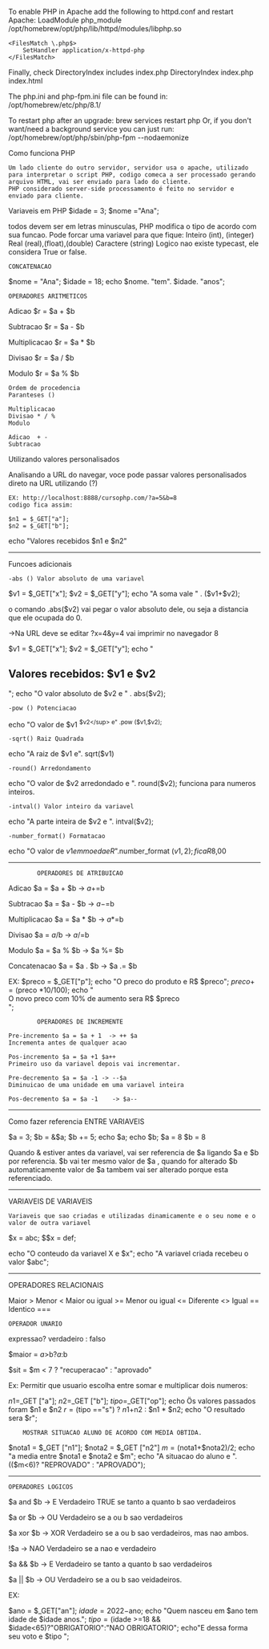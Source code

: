 To enable PHP in Apache add the following to httpd.conf and restart Apache:
    LoadModule php_module /opt/homebrew/opt/php/lib/httpd/modules/libphp.so

    <FilesMatch \.php$>
        SetHandler application/x-httpd-php
    </FilesMatch>

Finally, check DirectoryIndex includes index.php
    DirectoryIndex index.php index.html

The php.ini and php-fpm.ini file can be found in: 
    /opt/homebrew/etc/php/8.1/

To restart php after an upgrade:
  brew services restart php
Or, if you don't want/need a background service you can just run:
  /opt/homebrew/opt/php/sbin/php-fpm --nodaemonize


Como funciona PHP

    Um lado cliente do outro servidor, servidor usa o apache, utilizado para interpretar o script PHP, codigo comeca a ser processado gerando arquivo HTML, vai ser enviado para lado do cliente.
    PHP considerado server-side processamento é feito no servidor e enviado para cliente.

Variaveis em PHP
$idade = 3;
$nome ="Ana";

todos devem ser em letras minusculas, PHP modifica o tipo de acordo com sua funcao.
Pode forcar uma variavel para que fique:
    Inteiro (int), (integer)
    Real (real),(float),(double)
    Caractere (string)
    Logico nao existe typecast, ele considera True or false.


    CONCATENACAO 

$nome = "Ana";
$idade = 18;
echo $nome. "tem". $idade. "anos";


    OPERADORES ARITMETICOS

Adicao $r = $a + $b 

Subtracao $r = $a - $b 

Multiplicacao $r = $a * $b 

Divisao $r = $a / $b 

Modulo $r = $a % $b 

    Ordem de procedencia
    Paranteses ()

    Multiplicacao
    Divisao * / %
    Modulo

    Adicao  + - 
    Subtracao 

Utilizando valores personalisados

Analisando a URL do navegar, voce pode passar valores personalisados direto na URL utilizando  (?)

    EX: http://localhost:8888/cursophp.com/?a=5&b=8 
    codigo fica assim:

    $n1 = $_GET["a"];
    $n2 = $_GET["b"];

echo "Valores recebidos $n1 e $n2"

___________________________________________________________________________________________________________
Funcoes adicionais

    -abs () Valor absoluto de uma variavel

$v1 = $_GET["x"];
$v2 = $_GET["y"];
echo "A soma vale " . ($v1+$v2);

o comando .abs($v2) vai pegar o valor absoluto dele, ou seja a distancia que ele ocupada do 0.


->Na URL deve se editar ?x=4&y=4 vai imprimir no navegador 8

$v1 = $_GET["x"];
$v2 = $_GET["y"];
echo "<h2> Valores recebidos: $v1 e $v2 </h2>";
echo "O valor absoluto de $v2 e " . abs($v2);


    -pow () Potenciacao

echo "O valor de $v1 <sup> $v2</sup> e" .pow ($v1,$v2);


    -sqrt() Raiz Quadrada

echo "A raiz de $v1 e". sqrt($v1)


    -round() Arredondamento

echo "O valor de $v2 arredondado e ". round($v2); funciona para numeros inteiros.



    -intval() Valor inteiro da variavel


echo "A parte inteira de $v2 e ". intval($v2);

    -number_format() Formatacao

echo "O valor de $v1 em moeda e R$".number_format ($v1,2);  fica R$8,00



_______________________________________________________________________________________________________________________

            OPERADORES DE ATRIBUICAO

Adicao  $a = $a + $b  -> $a+=$b

Subtracao $a = $a - $b -> $a-=$b

Multiplicacao $a = $a * $b -> $a*=$b

Divisao $a = $a/$b -> $a/=$b

Modulo $a = $a % $b -> $a %= $b

Concatenacao $a = $a . $b -> $a .= $b

EX: 
$preco = $_GET["p"];
        echo "O preco do produto e R$ $preco";
        $preco += ($preco *10/100);
        echo "<br> O novo preco com 10% de aumento sera R$ $preco </br>";

 
            OPERADORES DE INCREMENTE

    Pre-incremento $a = $a + 1  -> ++ $a
    Incrementa antes de qualquer acao

    Pos-incremento $a = $a +1 $a++
    Primeiro uso da variavel depois vai incrementar.

    Pre-decremento $a = $a -1 -> --$a
    Diminuicao de uma unidade em uma variavel inteira

    Pos-decremento $a = $a -1    -> $a--

____________________________________________________________________________________________________ 
Como fazer referencia ENTRE VARIAVEIS

$a = 3;
$b = &$a;
$b += 5;
echo $a;
echo $b;
$a = 8 
$b = 8

Quando & estiver antes da variavel, vai ser referencia de $a ligando $a e $b por referencia.
$b vai ter mesmo valor de $a , quando for alterado $b automaticamente valor de $a tambem vai ser alterado porque esta referenciado.

______________________________________________________________________________________________________

VARIAVEIS DE VARIAVEIS

    Variaveis que sao criadas e utilizadas dinamicamente e o seu nome e o valor de outra variavel

$x = abc;
$$x = def;

echo "O conteudo da variavel X e $x";
echo "A variavel criada recebeu o valor $abc";

______________________________________________________________________________________________________

OPERADORES RELACIONAIS

Maior >
Menor <
Maior ou igual >=
Menor ou igual <=
Diferente <>
Igual ==
Identico ===

    OPERADOR UNARIO

expressao? verdadeiro : falso

$maior = $a>$b?$a:$b

$sit = $m < 7 ? "recuperacao" : "aprovado"
 

 Ex: Permitir que usuario escolha entre somar e multiplicar dois numeros:

 
$n1 =$_GET ["a"];
$n2 =$_GET ["b"];
$tipo =$_GET["op"];
echo Ös valores passados foram $n1 e $n2
$r = ($tipo =="s") ? $n1+$n2 : $n1 * $n2;
echo "O resultado sera $r";





        MOSTRAR SITUACAO ALUNO DE ACORDO COM MEDIA OBTIDA.

$nota1 = $_GET ["n1"];
$nota2 = $_GET ["n2"]
$m = ($nota1+$nota2)/2;
echo "a media entre $nota1 e $nota2 e $m";
echo "A situacao do aluno e ".(($m<6)? "REPROVADO" : "APROVADO");
 
________________________________________________________________________________________________

    OPERADORES LOGICOS

$a and $b -> E Verdadeiro TRUE se tanto a quanto b sao verdadeiros

$a or $b -> OU Verdadeiro se a ou b sao verdadeiros

$a xor $b -> XOR Verdadeiro se a ou b sao verdadeiros, mas nao ambos.

!$a -> NAO Verdadeiro se a nao e verdadeiro

$a && $b -> E Verdadeiro se tanto a quanto b sao verdadeiros

$a || $b -> OU Verdadeiro se a ou b sao veidadeiros.

EX:

$ano = $_GET["an"];
$idade = 2022 -$ano;
echo "Quem nasceu em $ano tem idade de $idade anos.";
$tipo = ($idade >=18 && $idade<65)?"OBRIGATORIO":"NAO OBRIGATORIO";
echo"E dessa forma seu voto e $tipo ";

